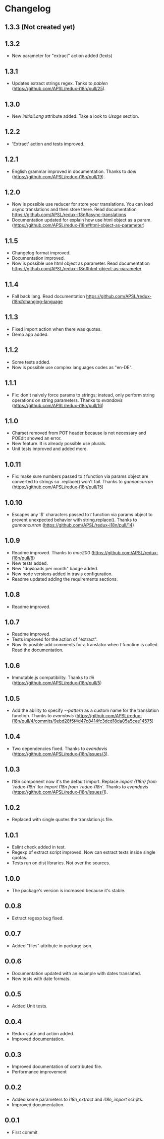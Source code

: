 # Changelog

## 1.3.3 (Not created yet)

## 1.3.2
- New parameter for "extract" action added (fexts)

## 1.3.1
- Updates extract strings regex. Tanks to *pablen* (https://github.com/APSL/redux-i18n/pull/25).

## 1.3.0
- New *initialLang* attribute added. Take a look to *Usage* section.

## 1.2.2
- 'Extract' action and tests improved.

## 1.2.1 
- English grammar improved in documentation. Thanks to *doei* (https://github.com/APSL/redux-i18n/pull/19).

## 1.2.0
- Now is possible use reducer for store your translations. You can load async translations and then store there. Read documentation https://github.com/APSL/redux-i18n#async-translations
- Documentation updated for explain how use html object as a param. (https://github.com/APSL/redux-i18n#html-object-as-parameter) 

## 1.1.5
- Changelog format improved.
- Documentation improved.
- Now is possible use html object as parameter. Read documentation https://github.com/APSL/redux-i18n#html-object-as-parameter

## 1.1.4
- Fall back lang. Read documentation https://github.com/APSL/redux-i18n#changing-language

## 1.1.3
- Fixed import action when there was quotes.
- Demo app added. 

## 1.1.2
- Some tests added.
- Now is possible use complex languages codes as "en-DE".

## 1.1.1
- Fix: don't naively force params to strings; instead, only perform string operations on string parameters. Thanks to *evandavis* (https://github.com/APSL/redux-i18n/pull/16)

## 1.1.0

- Charset removed from POT header because is not necessary and POEdit showed an error.
- New feature. It is already possible use plurals.
- Unit tests improved and added more.

## 1.0.11

- Fix: make sure numbers passed to *t* function via params object are converted to strings so .replace() won't fail. Thanks to *gannoncurran* (https://github.com/APSL/redux-i18n/pull/15)

## 1.0.10

- Escapes any '$' characters passed to *t* function via params object to prevent unexpected behavior with string.replace(). Thanks to *gannoncurran* (https://github.com/APSL/redux-i18n/pull/14)

## 1.0.9

- Readme improved. Thanks to *mac200* (https://github.com/APSL/redux-i18n/pull/8)
- New tests added.
- New "dowloads per month" badge added.
- New node versions added in travis configuration.
- Readme updated adding the requirements sections.

## 1.0.8

- Readme improved.

## 1.0.7

- Readme improved.
- Tests improved for the action of "extract".
- Now its posible add comments for a translator when *t* function is called. Read the documentation.

## 1.0.6

- Immutable.js compatibility. Thanks to *tiii* (https://github.com/APSL/redux-i18n/pull/5)

## 1.0.5

- Add the ability to specify *--pattern* as a custom name for the translation function. Thanks to *evandavis* (https://github.com/APSL/redux-i18n/pull/4/commits/9ebd28f5f4d47c8414fc3dcd18da05a5cee14575)

## 1.0.4

- Two dependencies fixed. Thanks to *evandavis* (https://github.com/APSL/redux-i18n/issues/3).

## 1.0.3

- I18n component now it's the default import. Replace *import {I18n} from 'redux-i18n'* for *import I18n from 'redux-i18n'*. Thanks to *evandavis* (https://github.com/APSL/redux-i18n/issues/1).

## 1.0.2

- Replaced with single quotes the translation.js file.

## 1.0.1

- Eslint check added in test.
- Regexp of extract script improved. Now can extract texts inside single quotas.
- Tests run on dist libraries. Not over the sources.

## 1.0.0

- The package's version is increased because it's stable.

## 0.0.8

- Extract regexp bug fixed.

## 0.0.7

- Added "files" attribute in package.json.

## 0.0.6

- Documentation updated with an example with dates translated.
- New tests with date formats.

## 0.0.5

- Added Unit tests.

## 0.0.4

- Redux state and action added.
- Improved documentation.

## 0.0.3

- Improved documentation of contributed file.
- Performance improvement

## 0.0.2

- Added some parameters to *i18n_extract* and *i18n_import* scripts.
- Improved documentation.

## 0.0.1

- First commit